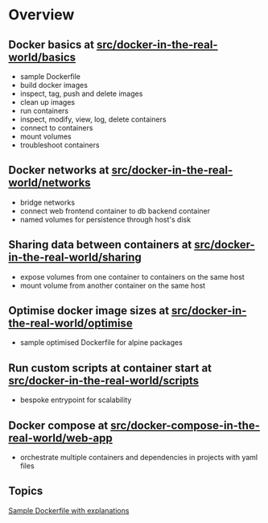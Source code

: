 # Overview
## Docker basics at [src/docker-in-the-real-world/basics](https://github.com/paraker/docker_2020/tree/master/src/06-docker-in-the-real-world/03-creating-a-dockerfile-part-1)
* sample Dockerfile
* build docker images
* inspect, tag, push and delete images
* clean up images
* run containers
* inspect, modify, view, log, delete containers
* connect to containers
* mount volumes
* troubleshoot containers

## Docker networks at [src/docker-in-the-real-world/networks](https://github.com/paraker/docker_2020/tree/master/src/06-docker-in-the-real-world/09-linking-containers-with-docker-networks)
* bridge networks
* connect web frontend container to db backend container
* named volumes for persistence through host's disk

## Sharing data between containers at [src/docker-in-the-real-world/sharing](https://github.com/paraker/docker_2020/tree/master/src/06-docker-in-the-real-world/11-sharing-data-between-containers)
* expose volumes from one container to containers on the same host
* mount volume from another container on the same host

## Optimise docker image sizes at [src/docker-in-the-real-world/optimise](https://github.com/paraker/docker_2020/tree/master/src/06-docker-in-the-real-world/12-optimizing-your-docker-images)
* sample optimised Dockerfile for alpine packages

## Run custom scripts at container start at [src/docker-in-the-real-world/scripts](https://github.com/paraker/docker_2020/tree/master/src/06-docker-in-the-real-world/13-running-scripts-when-a-container-starts)
* bespoke entrypoint for scalability

## Docker compose at [src/docker-compose-in-the-real-world/web-app](https://github.com/paraker/docker_2020/tree/master/src/07-docker-compose-in-the-real-world/03-adding-docker-compose-support-to-our-web-app)
* orchestrate multiple containers and dependencies in projects with yaml files


## Topics
[Sample Dockerfile with explanations](https://github.com/paraker/docker_2020/blob/master/src/06-docker-in-the-real-world/03-creating-a-dockerfile-part-1/Dockerfile)
